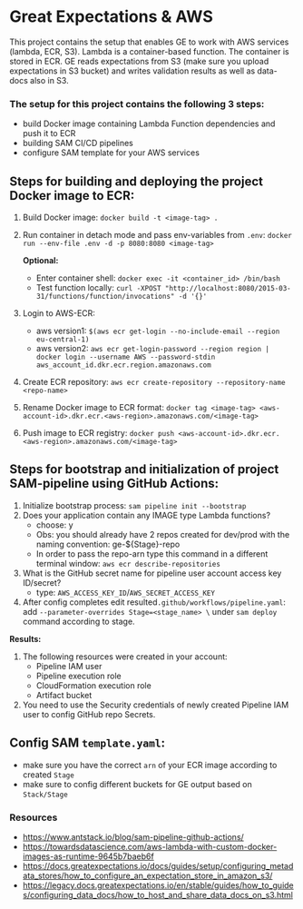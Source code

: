 # Great Expectations & AWS 
This project contains the setup that enables GE to work with AWS services (lambda, ECR, S3).
Lambda is a container-based function. The container is stored in ECR.
GE reads expectations from S3 (make sure you upload expectations in S3 bucket) and writes validation 
results as well as data-docs also in S3.

### The setup for this project contains the following 3 steps:
 - build Docker image containing Lambda Function dependencies and push it to ECR
 - building SAM CI/CD pipelines
 - configure SAM template for your AWS services

## Steps for building and deploying the project Docker image to ECR:
1. Build Docker image:
    ```docker build -t <image-tag> .```
   
2. Run container in detach mode and pass env-variables from `.env`:
    ```docker run --env-file .env -d -p 8080:8080 <image-tag>```
    
    **Optional:**
    - Enter container shell: ```docker exec -it <container_id> /bin/bash```
    - Test function locally: ```curl -XPOST "http://localhost:8080/2015-03-31/functions/function/invocations" -d '{}'```

3. Login to AWS-ECR:
   - aws version1:
   ```$(aws ecr get-login --no-include-email --region eu-central-1)```
   - aws version2:
   ```aws ecr get-login-password --region region | docker login --username AWS --password-stdin aws_account_id.dkr.ecr.region.amazonaws.com```

4. Create ECR repository: 
    ```aws ecr create-repository --repository-name <repo-name>```
   
5. Rename Docker image to ECR format:
    ```docker tag <image-tag> <aws-account-id>.dkr.ecr.<aws-region>.amazonaws.com/<image-tag>```

6. Push image to ECR registry:
    ```docker push <aws-account-id>.dkr.ecr.<aws-region>.amazonaws.com/<image-tag>```


## Steps for bootstrap and initialization of project SAM-pipeline using GitHub Actions:
1. Initialize bootstrap process:
    ```sam pipeline init --bootstrap```
2. Does your application contain any IMAGE type Lambda functions?
    - choose: y
    - Obs: you should already have 2 repos created for dev/prod with the naming convention: ge-${Stage}-repo
    - In order to pass the repo-arn type this command in a different terminal window: 
```aws ecr describe-repositories```
3. What is the GitHub secret name for pipeline user account access key ID/secret?
    - type: `AWS_ACCESS_KEY_ID`/`AWS_SECRET_ACCESS_KEY`
4. After config completes edit resulted`.github/workflows/pipeline.yaml`:
 add `--parameter-overrides Stage=<stage_name> \` under `sam deploy` command according to stage.

**Results:** 
1. The following resources were created in your account:
    - Pipeline IAM user
    - Pipeline execution role
    - CloudFormation execution role
    - Artifact bucket
2. You need to use the Security credentials of newly created Pipeline IAM user to config GitHub repo Secrets.


## Config SAM `template.yaml`:
 - make sure you have the correct `arn` of your ECR image according to created `Stage`
 - make sure to config different buckets for GE output based on `Stack/Stage`

### Resources
   - https://www.antstack.io/blog/sam-pipeline-github-actions/
   - https://towardsdatascience.com/aws-lambda-with-custom-docker-images-as-runtime-9645b7baeb6f
   - https://docs.greatexpectations.io/docs/guides/setup/configuring_metadata_stores/how_to_configure_an_expectation_store_in_amazon_s3/
   - https://legacy.docs.greatexpectations.io/en/stable/guides/how_to_guides/configuring_data_docs/how_to_host_and_share_data_docs_on_s3.html